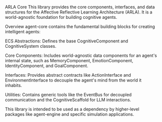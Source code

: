 ARLA Core
This library provides the core components, interfaces, and data structures for the Affective Reflective Learning Architecture (ARLA). It is a world-agnostic foundation for building cognitive agents.

Overview
agent-core contains the fundamental building blocks for creating intelligent agents:

ECS Abstractions: Defines the base CognitiveComponent and CognitiveSystem classes.

Core Components: Includes world-agnostic data components for an agent's internal state, such as MemoryComponent, EmotionComponent, IdentityComponent, and GoalComponent.

Interfaces: Provides abstract contracts like ActionInterface and EnvironmentInterface to decouple the agent's mind from the world it inhabits.

Utilities: Contains generic tools like the EventBus for decoupled communication and the CognitiveScaffold for LLM interactions.

This library is intended to be used as a dependency by higher-level packages like agent-engine and specific simulation applications.
